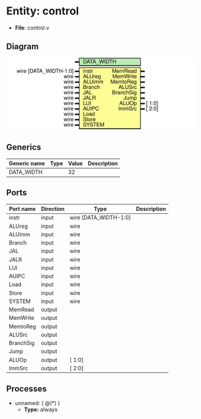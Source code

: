 
# Entity: control 
- **File**: control.v

## Diagram
![Diagram](control.svg "Diagram")
## Generics

| Generic name | Type | Value | Description |
| ------------ | ---- | ----- | ----------- |
| DATA_WIDTH   |      | 32    |             |

## Ports

| Port name | Direction | Type                  | Description |
| --------- | --------- | --------------------- | ----------- |
| instr     | input     | wire [DATA_WIDTH-1:0] |             |
| ALUreg    | input     | wire                  |             |
| ALUimm    | input     | wire                  |             |
| Branch    | input     | wire                  |             |
| JAL       | input     | wire                  |             |
| JALR      | input     | wire                  |             |
| LUI       | input     | wire                  |             |
| AUIPC     | input     | wire                  |             |
| Load      | input     | wire                  |             |
| Store     | input     | wire                  |             |
| SYSTEM    | input     | wire                  |             |
| MemRead   | output    |                       |             |
| MemWrite  | output    |                       |             |
| MemtoReg  | output    |                       |             |
| ALUSrc    | output    |                       |             |
| BranchSig | output    |                       |             |
| Jump      | output    |                       |             |
| ALUOp     | output    | [           1:0]      |             |
| ImmSrc    | output    | [           2:0]      |             |

## Processes
- unnamed: ( @(*) )
  - **Type:** always
